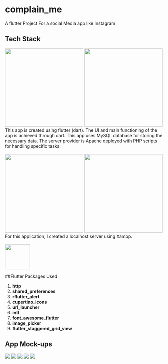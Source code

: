 # complain_me

A flutter Project For  a social Media app like Instagram

## Tech Stack
<img src="https://github.com/TusharMaliwal/ComplainMe/blob/master/TechStack/flutter-logo.png" width="250px">
<img src="https://github.com/TusharMaliwal/ComplainMe/blob/master/TechStack/dart-logo.png" width="250px">
This app is created using flutter (dart). The UI and main functioning of the app is achieved through dart. This app uses MySQL database for storing the necessary data. The server provider is Apache deployed with PHP scripts for handling specific tasks.
<br>
<br>
<img src="https://github.com/TusharMaliwal/ComplainMe/blob/main/TechStack/mysql-logo.png" width="250px">
<img src="https://github.com/TusharMaliwal/ComplainMe/blob/main/TechStack/php-logo.png" width="250px">
<br>
For this application, I created a localhost server using Xampp.
<br>
<br>
<img src="https://github.com/TusharMaliwal/ComplainMe/blob/master/TechStack/xampp-logo.png" width="80px">

##Flutter Packages Used
 1. **http**
 2. **shared_preferences**
 3. **rflutter_alert**
 4. **cupertino_icons**
 5. **url_launcher**
 6. **intl**
 7. **font_awesome_flutter**
 8. **image_picker**
 9. **flutter_staggered_grid_view**

## App Mock-ups
<img src="https://github.com/TusharMaliwal/ComplainMe/blob/main/AppScreenshots/LoginScreen.jpg">
<img src="https://github.com/TusharMaliwal/ComplainMe/blob/main/AppScreenshots/UploadScreen.jpg">
<img src="https://github.com/TusharMaliwal/ComplainMe/blob/main/AppScreenshots/FeedScreen.jpg">
<img src="https://github.com/TusharMaliwal/ComplainMe/blob/main/AppScreenshots/SearchScreen.jpg">
<img src="https://github.com/TusharMaliwal/ComplainMe/blob/main/AppScreenshots/ProfileScreen.jpg">

